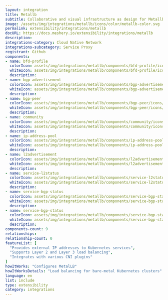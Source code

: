 ```yaml
---
layout: integration
title: Metallb
subtitle: Collaborative and visual infrastructure as design for Metallb
image: /assets/img/integrations/metallb/icons/color/metallb-color.svg
permalink: extensibility/integrations/metallb
docURL: https://docs.meshery.io/extensibility/integrations/metallb
description: 
integrations-category: Cloud Native Network
integrations-subcategory: Service Proxy
registrant: Github
components: 
- name: bfd-profile
  colorIcon: assets/img/integrations/metallb/components/bfd-profile/icons/color/bfd-profile-color.svg
  whiteIcon: assets/img/integrations/metallb/components/bfd-profile/icons/white/bfd-profile-white.svg
  description: 
- name: bgp-advertisement
  colorIcon: assets/img/integrations/metallb/components/bgp-advertisement/icons/color/bgp-advertisement-color.svg
  whiteIcon: assets/img/integrations/metallb/components/bgp-advertisement/icons/white/bgp-advertisement-white.svg
  description: 
- name: bgp-peer
  colorIcon: assets/img/integrations/metallb/components/bgp-peer/icons/color/bgp-peer-color.svg
  whiteIcon: assets/img/integrations/metallb/components/bgp-peer/icons/white/bgp-peer-white.svg
  description: 
- name: community
  colorIcon: assets/img/integrations/metallb/components/community/icons/color/community-color.svg
  whiteIcon: assets/img/integrations/metallb/components/community/icons/white/community-white.svg
  description: 
- name: ip-address-pool
  colorIcon: assets/img/integrations/metallb/components/ip-address-pool/icons/color/ip-address-pool-color.svg
  whiteIcon: assets/img/integrations/metallb/components/ip-address-pool/icons/white/ip-address-pool-white.svg
  description: 
- name: l2advertisement
  colorIcon: assets/img/integrations/metallb/components/l2advertisement/icons/color/l2advertisement-color.svg
  whiteIcon: assets/img/integrations/metallb/components/l2advertisement/icons/white/l2advertisement-white.svg
  description: 
- name: service-l2status
  colorIcon: assets/img/integrations/metallb/components/service-l2status/icons/color/service-l2status-color.svg
  whiteIcon: assets/img/integrations/metallb/components/service-l2status/icons/white/service-l2status-white.svg
  description: 
- name: service-bgp-status
  colorIcon: assets/img/integrations/metallb/components/service-bgp-status/icons/color/service-bgp-status-color.svg
  whiteIcon: assets/img/integrations/metallb/components/service-bgp-status/icons/white/service-bgp-status-white.svg
  description: 
- name: service-bgp-status
  colorIcon: assets/img/integrations/metallb/components/service-bgp-status/icons/color/service-bgp-status-color.svg
  whiteIcon: assets/img/integrations/metallb/components/service-bgp-status/icons/white/service-bgp-status-white.svg
  description: 
components-count: 9
relationships: 
relationship-count: 0
featureList: [
  "Provides external IP addresses to Kubernetes services",
  "Supports Layer 2 and Layer 3 load balancing",
  "Integrates with various CNI plugins"
]
howItWorks: "Configures MetalLB"
howItWorksDetails: "Load balancing for bare-metal Kubernetes clusters"
language: en
list: include
type: extensibility
category: integrations
---
```

